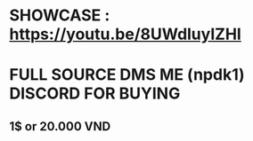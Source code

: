# SHOWCASE : https://youtu.be/8UWdluyIZHI
# FULL SOURCE DMS ME (npdk1) DISCORD FOR BUYING
## 1$ or 20.000 VND
